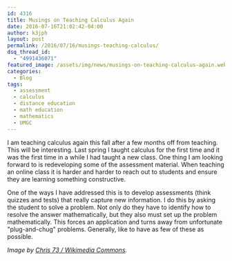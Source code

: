 ```yaml
---
id: 4316
title: Musings on Teaching Calculus Again
date: 2016-07-16T21:02:42-04:00
author: k3jph
layout: post
permalink: /2016/07/16/musings-teaching-calculus/
dsq_thread_id:
  - "4991436071"
featured_image: /assets/img/news/musings-on-teaching-calculus-again.webp
categories:
  - Blog
tags:
  - assessment
  - calculus
  - distance education
  - math education
  - mathematics
  - UMGC
---
```

I am teaching calculus again this fall after a few months off from
teaching.  This will be interesting.  Last spring I taught calculus
for the first time and it was the first time in a while I had taught
a new class.  One thing I am looking forward to is redeveloping
some of the assessment material.  When teaching an online class it
is harder and harder to reach out to students and ensure they are
learning something constructive.

One of the ways I have addressed this is to develop assessments
(think quizzes and tests) that really capture new information.  I
do this by asking the student to solve a problem.  Not only do they
have to identify how to resolve the answer mathematically, but they
also must set up the problem mathematically.  This forces an
application and turns away from unfortunate "plug-and-chug" problems.
Generally, like to have as few of these as possible.

_Image by [Chris 73 / Wikimedia
Commons](https://commons.wikimedia.org/wiki/File:NautilusCutawayLogarithmicSpiral.webp)._
